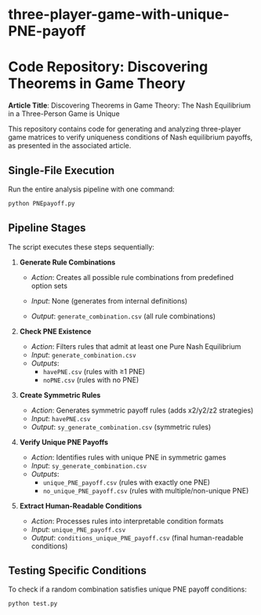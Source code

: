 # three-player-game-with-unique-PNE-payoff
# Code Repository: Discovering Theorems in Game Theory  
**Article Title**: Discovering Theorems in Game Theory: The Nash Equilibrium in a Three-Person Game is Unique  

This repository contains code for generating and analyzing three-player game matrices to verify uniqueness conditions of Nash equilibrium payoffs, as presented in the associated article.

## Single-File Execution  

   Run the entire analysis pipeline with one command:
   ```bash
   python PNEpayoff.py
   ```
## Pipeline Stages  

The script executes these steps sequentially:  


1. **Generate Rule Combinations**
   
   - *Action*: Creates all possible rule combinations from predefined option sets
     
   - *Input*: None (generates from internal definitions)
     
   - *Output*: `generate_combination.csv` (all rule combinations)

3. **Check PNE Existence**  
   - *Action*: Filters rules that admit at least one Pure Nash Equilibrium  
   - *Input*: `generate_combination.csv`  
   - *Outputs*:  
     - `havePNE.csv` (rules with ≥1 PNE)  
     - `noPNE.csv` (rules with no PNE)

4. **Create Symmetric Rules**  
   - *Action*: Generates symmetric payoff rules (adds x2/y2/z2 strategies)  
   - *Input*: `havePNE.csv`  
   - *Output*: `sy_generate_combination.csv` (symmetric rules)

5. **Verify Unique PNE Payoffs**  
   - *Action*: Identifies rules with unique PNE in symmetric games  
   - *Input*: `sy_generate_combination.csv`  
   - *Outputs*:  
     - `unique_PNE_payoff.csv` (rules with exactly one PNE)  
     - `no_unique_PNE_payoff.csv` (rules with multiple/non-unique PNE)

6. **Extract Human-Readable Conditions**  
   - *Action*: Processes rules into interpretable condition formats  
   - *Input*: `unique_PNE_payoff.csv`  
   - *Output*: `conditions_unique_PNE_payoff.csv` (final human-readable conditions)
   
## Testing Specific Conditions
To check if a random combination satisfies unique PNE payoff conditions:
   ```bash
   python test.py
   ```


